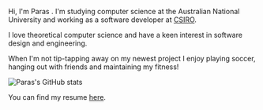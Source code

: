 Hi, I'm Paras . I'm studying computer science at the Australian National University and working as a software developer at [CSIRO](https://www.csiro.au/en/).

I love theoretical computer science and have a keen interest in software design and engineering.

When I'm not tip-tapping away on my newest project I enjoy playing soccer, hanging out with friends and maintaining my fitness!

![Paras's GitHub stats](https://github-readme-stats.vercel.app/api?username=pstefa1707&count_private=true&show_icons=true&theme=github_dark&hide_border=true)

You can find my resume [here](https://pstefa1707.github.io/Paras%20Stefanopoulos.pdf).
